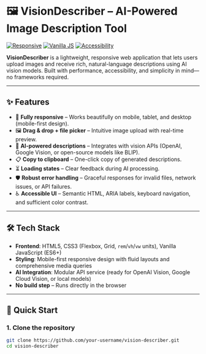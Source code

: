 # 🖼️ VisionDescriber – AI-Powered Image Description Tool

[![Responsive](https://img.shields.io/badge/responsive-mobile--first-green)](https://developer.mozilla.org/en-US/docs/Web/Progressive_web_apps)
[![Vanilla JS](https://img.shields.io/badge/tech-vanilla%20JS%20%2B%20CSS3-blue)](https://developer.mozilla.org/)
[![Accessibility](https://img.shields.io/badge/a11y-WCAG%202.1%20AA-compliant)](https://www.w3.org/WAI/standards-guidelines/wcag/)

**VisionDescriber** is a lightweight, responsive web application that lets users upload images and receive rich, natural-language descriptions using AI vision models. Built with performance, accessibility, and simplicity in mind—no frameworks required.

---

## ✨ Features

- 📱 **Fully responsive** – Works beautifully on mobile, tablet, and desktop (mobile-first design).
- 🖼️ **Drag & drop + file picker** – Intuitive image upload with real-time preview.
- 🤖 **AI-powered descriptions** – Integrates with vision APIs (OpenAI, Google Vision, or open-source models like BLIP).
- 📋 **Copy to clipboard** – One-click copy of generated descriptions.
- ⏳ **Loading states** – Clear feedback during AI processing.
- 🛡️ **Robust error handling** – Graceful responses for invalid files, network issues, or API failures.
- ♿ **Accessible UI** – Semantic HTML, ARIA labels, keyboard navigation, and sufficient color contrast.

---

## 🛠️ Tech Stack

- **Frontend**: HTML5, CSS3 (Flexbox, Grid, `rem`/`vh`/`vw` units), Vanilla JavaScript (ES6+)
- **Styling**: Mobile-first responsive design with fluid layouts and comprehensive media queries
- **AI Integration**: Modular API service (ready for OpenAI Vision, Google Cloud Vision, or local models)
- **No build step** – Runs directly in the browser

---

## 🚀 Quick Start

### 1. Clone the repository
```bash
git clone https://github.com/your-username/vision-describer.git
cd vision-describer
